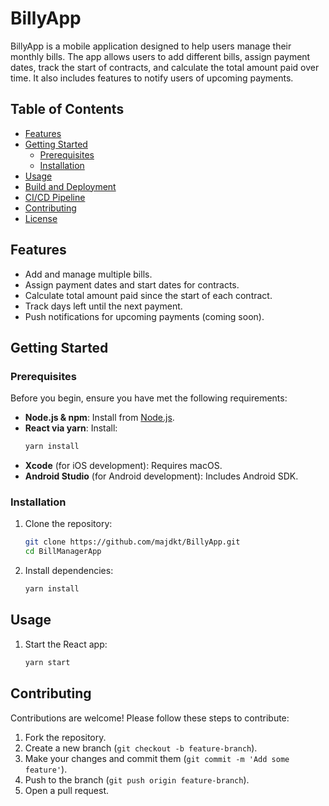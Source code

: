 # BillyApp

BillyApp is a mobile application designed to help users manage their monthly bills. The app allows users to add different bills, assign payment dates, track the start of contracts, and calculate the total amount paid over time. It also includes features to notify users of upcoming payments.

## Table of Contents

- [Features](#features)
- [Getting Started](#getting-started)
  - [Prerequisites](#prerequisites)
  - [Installation](#installation)
- [Usage](#usage)
- [Build and Deployment](#build-and-deployment)
- [CI/CD Pipeline](#cicd-pipeline)
- [Contributing](#contributing)
- [License](#license)

## Features

- Add and manage multiple bills.
- Assign payment dates and start dates for contracts.
- Calculate total amount paid since the start of each contract.
- Track days left until the next payment.
- Push notifications for upcoming payments (coming soon).

## Getting Started

### Prerequisites

Before you begin, ensure you have met the following requirements:

- **Node.js & npm**: Install from [Node.js](https://nodejs.org/).
- **React via yarn**: Install:
  ```bash
  yarn install
  ```
- **Xcode** (for iOS development): Requires macOS.
- **Android Studio** (for Android development): Includes Android SDK.

### Installation

1. Clone the repository:

   ```bash
   git clone https://github.com/majdkt/BillyApp.git
   cd BillManagerApp
   ```

2. Install dependencies:

   ```bash
   yarn install
   ```


## Usage

1. Start the React app:

   ```bash
   yarn start
   ```


## Contributing

Contributions are welcome! Please follow these steps to contribute:

1. Fork the repository.
2. Create a new branch (`git checkout -b feature-branch`).
3. Make your changes and commit them (`git commit -m 'Add some feature'`).
4. Push to the branch (`git push origin feature-branch`).
5. Open a pull request.


